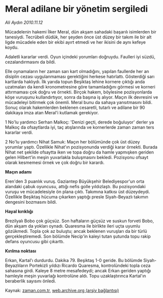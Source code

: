 # Meral adilane bir yönetim sergiledi

*Ali Aydın 2010.11.12*

<td class="columnist-detail">
<p>Mücadelenin hakemi İlker Meral, dün akşam sahadaki başarılı isimlerden bir tanesiydi. Tecrübeli düdük, her şeyden önce üst düzey bir takım ile bir alt ligde mücadele eden bir ekibi ayırt etmedi ve her ikisini de aynı kefeye koydu.</p>
<p>
<div id="haberMetinDiv">
<p>Adaletli kararlar verdi. Oyun içindeki yorumları doğruydu. Faulleri iyi süzdü, cezalandırmasını da bildi.
<p> Elle oynamaların her zaman sarı kart olmadığını, yapılan faullerde her an disiplin cezası uygulanmaması gerektiğini herkese hatırlattı. Gösterdiği sarı kartlarda haklıydı. İlk yarıda topun Beşiktaş lehine kornere çıktığı anda uzatmaları da kendi kronometresine göre tamamladığını görmesi ve korneri attırmaması çok doğru ve örnekti. Birçok hakem, böylesine pozisyonlarda köşe vuruşunu kullandırtıyor, sonra da başına iş alıyor. Maçın ilk devresini ve mücadeleyi bitirmek çok önemli. Meral bunu da sahaya yansıtmasını bildi. Sonuç olarak hakemlerden beklenen cesaretli, tutarlı ve adilane bir 90 dakikaya imza atan Meral'i kutlamak gerekiyor.
<p>1 No'lu yardımcı Serhan Malkoç: 'Denizi geçti, derede boğuluyor' derler ya Malkoç da ofsaytlarda iyi, taç atışlarında ve kornerlerde zaman zaman ters kararlar verdi.
<p>2 No'lu yardımcı Nihat Samuk: Maçın her bölümünde çok üst düzey yorumlar yaptı. Özellikle Nihat'ın pozisyonunda verdiği karar örnekti. Burada Nihat net şekilde ofsaytta iken ve topa doğru da hamle yapmışken geriden gelen Hilbert'in meşin yuvarlakla buluşmasını bekledi. Pozisyonu ofsayt olarak kesmemesi örnek ve çok doğru bir karardı.
<p><b>Maçın adamı</b>
<p>Eren'den 3 puanlık vuruş. Gaziantep Büyükşehir Belediyespor'un orta alandaki çabuk oyuncusu, attığı nefis golle yıldızlaştı. Bu pozisyondaki vuruşu ve mücadelesiyle ön plana çıktı. Takımına katkısı üst düzeydeydi. Özellikle Beşiktaş hücuma çıkarken yaptığı presle Siyah-Beyazlı takımın dengesini bozmasını bildi. 
<p><b>Hayal kırıklığı</b>
<p>Brezilyalı Bobo çok güçsüz. Son haftaların güçsüz ve suskun forveti Bobo, dün akşam da yokları oynadı. Quaresma ile birlikte ileri uçta uyumlu gözükmedi. Topla çok az buluştu; ancak beklenen vuruşları da bir türlü gerçekleştiremedi. Son bölümde Necip'in kaleyi tutan şutunda topu rakip defans oyuncusu gibi çıkarttı. 
<p><b>Kırılma noktası</b>
<p>Erkan, Kartal'ı durdurdu. Dakika 79. Beşiktaş 1-0 geride. Bu bölümde Siyah-Beyazlıların Portekizli yıldızı Ricardo Quaresma, kontrolündeki topla ceza sahasına girdi. Kaleye 8 metre mesafedeydi; ancak Erkan geriden yaptığı hamleyle meşin yuvarlağı kontrolüne aldı. Topu uzaklaştırınca Kartal'ın beraberlik sayısını önledi. </p></p></p></p></p></p></p></p></p></p></div>
</p>
<a href="http://web.archive.org/web/20101223135125/mailto:aliaydin@zaman.com.tr">
</a></td>

Kaynak: [zaman.com.tr](http://zaman.com.tr/yazar.do?yazino=1051962), [web.archive.org (arşiv bağlantısı)](http://web.archive.org/web/20101223135125/http://zaman.com.tr/yazar.do?yazino=1051962)
